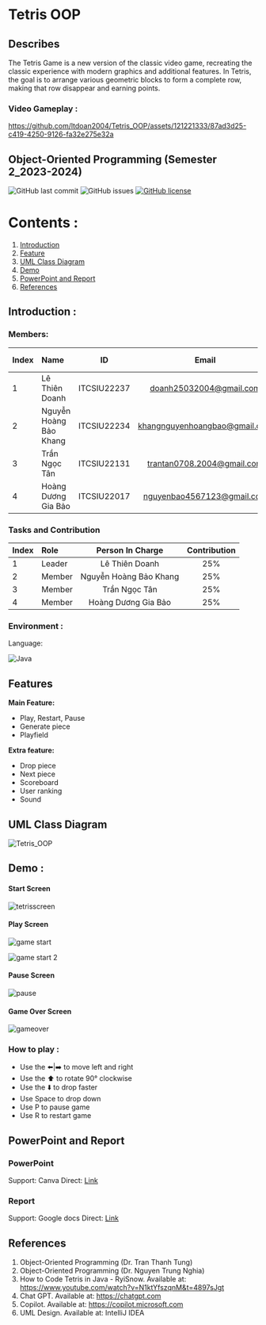 # Tetris OOP

## Describes
The Tetris Game is a new version of the classic video game, recreating the classic experience with modern graphics and additional features. In Tetris, the goal is to arrange various geometric blocks to form a complete row, making that row disappear and earning points.

### Video Gameplay :
https://github.com/ltdoan2004/Tetris_OOP/assets/121221333/87ad3d25-c419-4250-9126-fa32e275e32a

## Object-Oriented Programming (Semester 2_2023-2024)
![GitHub last commit](https://img.shields.io/github/last-commit/ltdoan2004/Tetris_OOP)
![GitHub issues](https://img.shields.io/github/issues/ltdoan2004/Tetris_OOP)
[![GitHub license](https://img.shields.io/badge/license-MIT-green)](./LICENSE) 

# Contents :
1. [Introduction](#introduction)
2. [Feature](#features)
3. [UML Class Diagram](#uml)
4. [Demo](#demo)
5. [PowerPoint and Report](#report)
6. [References](#references)

## Introduction <a name="introduction"></a> :
### Members:
| Index | Name                   |     ID      |              Email               | Github account             |
|:------|:-----------------------|:-----------:|:--------------------------------:|:---------------------------|
| 1     | Lê Thiên Doanh | ITCSIU22237 | doanh25032004@gmail.com | ltdoan2004 |
| 2     | Nguyễn Hoàng Bảo Khang | ITCSIU22234 | khangnguyenhoangbao@gmail.com | baokhang65 |
| 3     | Trần Ngọc Tân  | ITCSIU22131 | trantan0708.2004@gmail.com |   tantran0708 |
| 4     | Hoàng Dương Gia Bảo | ITCSIU22017 | nguyenbao4567123@gmail.com | dewwinters |  

### Tasks and Contribution 
| Index | Role                                                         | Person In Charge | Contribution |
|:------|:-------------------------------------------------------------|:--------------:|:------------:|
| 1     | Leader     |   Lê Thiên Doanh  |          25%      |
| 2     | Member      |   Nguyễn Hoàng Bảo Khang    |          25%      |
| 3     | Member  |  Trần Ngọc Tân    |      25%          |
| 4     | Member |     Hoàng Dương Gia Bảo     |          25%      |  

### Environment :
Language:  

![Java](https://img.shields.io/badge/java-%23ED8B00.svg?style=for-the-badge&logo=openjdk&logoColor=white)

## Features <a name="features"></a>
**Main Feature:**
- Play, Restart, Pause
- Generate piece
- Playfield
  
**Extra feature:**
- Drop piece
- Next piece
- Scoreboard
- User ranking
- Sound

## UML Class Diagram <a name="uml"></a>
![Tetris_OOP](https://github.com/ltdoan2004/Tetris_OOP/assets/121221333/f5f4d604-7496-4519-8652-82d82842e5ba)

## Demo <a name="demo"></a> :

#### Start Screen
![tetrisscreen](https://github.com/ltdoan2004/Tetris_OOP/assets/121221333/d74c08b1-1f67-4abf-8288-dd353df6b804)

#### Play Screen 
![game start](https://github.com/ltdoan2004/Tetris_OOP/assets/121221333/22422ac3-6ad2-4fd5-ba66-2f7d90d1134f)

![game start 2](https://github.com/ltdoan2004/Tetris_OOP/assets/121221333/5467d13e-3692-4bcc-936a-fc8ae11e849b)

#### Pause Screen 
![pause](https://github.com/ltdoan2004/Tetris_OOP/assets/121221333/3e1f55b7-d35b-4689-b06e-dc4395aa2b2f)

#### Game Over Screen 
![gameover](https://github.com/ltdoan2004/Tetris_OOP/assets/121221333/e50d0514-fc9c-48d6-b56a-9506b06b0c34)

### How to play :

* Use the ⬅️|➡️ to move left and right  
* Use the ⬆️ to rotate 90° clockwise
* Use the ⬇️ to drop faster
* Use Space to drop down 
* Use P to pause game
* Use R to restart game

## PowerPoint and Report <a name="report"></a>
### PowerPoint
Support: Canva
Direct: [Link](https://www.canva.com/design/DAGHJu_NM8E/qVYkYnAqmi0Qt21e085tIA/edit?fbclid=IwZXh0bgNhZW0CMTAAAR32I9i5MI3pMNWiuli3Ee3GbrBFmGOM_jWdz4CmnT5yhcTL-nuep01E7sk_aem_ZmFrZWR1bW15MTZieXRlcw)

### Report
Support: Google docs
Direct: [Link](https://docs.google.com/document/d/1xghJOUx4FENhV5LLOcFQV1AYw9kRl5c0_IquaiXjIRU/edit?fbclid=IwZXh0bgNhZW0CMTAAAR0r2VKrn22qF2n1PI-xd_mHWWWe0mnzRoscnLazG73285ikQ9lODYnSF4g_aem_ZmFrZWR1bW15MTZieXRlcw)

## References <a name="references"></a>
1. Object-Oriented Programming (Dr. Tran Thanh Tung)
2. Object-Oriented Programming (Dr. Nguyen Trung Nghia)
3. How to Code Tetris in Java - RyiSnow. Available at: https://www.youtube.com/watch?v=N1ktYfszqnM&t=4897sJgt
4. Chat GPT. Available at: https://chatgpt.com
5. Copilot. Available at: https://copilot.microsoft.com
6. UML Design. Available at: IntelliJ IDEA

